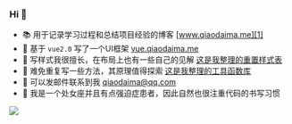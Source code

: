 ### Hi 👋

- 📚 用于记录学习过程和总结项目经验的博客 [www.qiaodaima.me][1]
- 🍺 基于 `vue2.0` 写了一个UI框架 [vue.qiaodaima.me][2]
- 🎨 写样式我很擅长，在布局上也有一些自己的见解 [这是我整理的重置样式表][3]
- 🐝 难免重复写一些方法，其原理值得探索 [这是我整理的工具函数库][4]
- 📮 可以发邮件联系到我 [qiaodaima@qq.com][5]
- 🙊 我是一个处女座并且有点强迫症患者，因此自然也很注重代码的书写习惯

![](https://github-readme-stats.vercel.app/api?username=qiaodaima&include_all_commits=true&show_icons=true)


[1]: https://www.qiaodaima.me
[2]: https://vue.qiaodaima.me
[3]: https://github.com/qiaodaima/base-css
[4]: https://github.com/qiaodaima/utils
[5]: qiaodaima@qq.com
